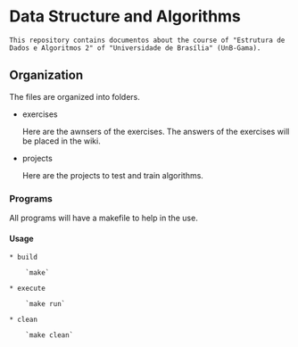# Data Structure and Algorithms

	This repository contains documentos about the course of "Estrutura de Dados e Algoritmos 2" of "Universidade de Brasília" (UnB-Gama).

## Organization

The files are organized into folders.

* exercises

	Here are the awnsers of the exercises.
	The answers of the exercises will be placed in the wiki.

* projects

	Here are the projects to test and train algorithms.

### Programs

 All programs will have a makefile to help in the use.

#### Usage

	* build

		`make`

	* execute

		`make run`

	* clean

		`make clean`
